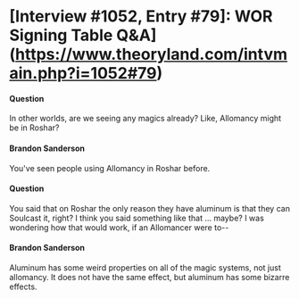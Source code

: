 # [Interview #1052, Entry #79]: WOR Signing Table Q&A](https://www.theoryland.com/intvmain.php?i=1052#79)

#### Question

In other worlds, are we seeing any magics already? Like, Allomancy might be in Roshar?

#### Brandon Sanderson

You've seen people using Allomancy in Roshar before.

#### Question

You said that on Roshar the only reason they have aluminum is that they can Soulcast it, right? I think you said something like that … maybe? I was wondering how that would work, if an Allomancer were to--

#### Brandon Sanderson

Aluminum has some weird properties on all of the magic systems, not just allomancy. It does not have the same effect, but aluminum has some bizarre effects.

